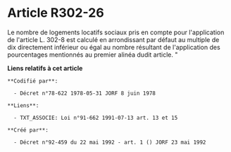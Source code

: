 # Article R302-26

Le nombre de logements locatifs sociaux pris en compte pour l'application de l'article L. 302-8 est calculé en arrondissant
par défaut au multiple de dix directement inférieur ou égal au nombre résultant de l'application des pourcentages mentionnés
au premier alinéa dudit article. "

**Liens relatifs à cet article**

	**Codifié par**:

	  - Décret n°78-622 1978-05-31 JORF 8 juin 1978

	**Liens**:

	  - TXT_ASSOCIE: Loi n°91-662 1991-07-13 art. 13 et 15

	**Créé par**:

	  - Décret n°92-459 du 22 mai 1992 - art. 1 () JORF 23 mai 1992
